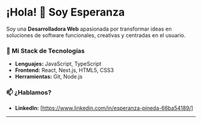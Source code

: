 # ¡Hola! 👋 Soy Esperanza

Soy una **Desarrolladora Web** apasionada por transformar ideas en soluciones de software funcionales, creativas y centradas en el usuario.

### 🚀 Mi Stack de Tecnologías

- **Lenguajes:** JavaScript, TypeScript
- **Frontend:** React, Next.js, HTML5, CSS3
- **Herramientas:** Git, Node.js

### 📫 ¿Hablamos?

- **LinkedIn:** [https://www.linkedin.com/in/esperanza-pineda-66ba54189/]

---
